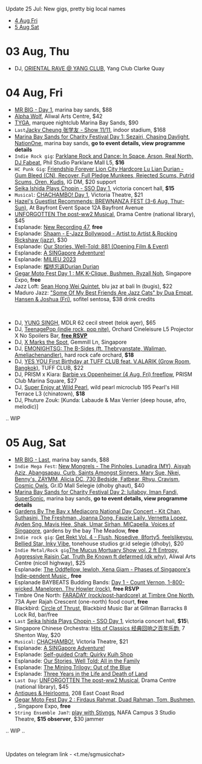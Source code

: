 Update 25 Jul: New gigs, pretty big local names

- [4 Aug Fri](#04-aug-fri)
- [5 Aug Sat](#05-aug-sat)

# 03 Aug, Thu
- DJ, [ORIENTAL RAVE @ YANG CLUB](https://orientalrave.peatix.com/), Yang Club Clarke Quay

# 04 Aug, Fri
- [MR BIG - Day 1](https://www.sistic.com.sg/events/mrbig0823), marina bay sands, $88
- [Alpha Wolf](https://eventbrite.sg/e/664502554027), Aliwal Arts Centre, $42
- [TYGA](https://marqueesingapore.com/event/marquee-presents-tyga/), marquee nightclub Marina Bay Sands, $90
- `Last`[Jacky Cheung 张学友 - Show 11/11](https://ticketmaster.sg/activity/detail/23_jc60), indoor stadium, $168
- [Marina Bay Sands for Charity Festival Day 1: Sezairi, Chasing Daylight, NationOne](https://www.marinabaysands.com/company-information/corporate-social-responsibility/sands-for-singapore.html), marina bay sands, **go to event details, view programme details**
- `Indie Rock gig`: [Parklane Rock and Dance:  In Space, Arson, Real North, DJ Fabeat](https://eventbrite.com/e/675064705707), Phil Studio Parklane Mall L5, **$16**
- `HC Punk Gig`: [Friendship Forever Lion City Hardcore Lu Lian Durian - Gum Bleed (CN), Recover, Full Pledge Munkees, Rejected Scums, Putrid Scums, Oren, Kudis](https://www.instagram.com/p/CvQzJXkB6_n/), IG DM, $20 support
- [Seika Ishida Plays Chopin - SSO Day 1](https://www.sso.org.sg/whats-on/seika-ishida-plays-chopin), victoria concert hall, **$15**
- `Musical`: [CHACHAMBO! Day 1](https://sg.bookmyshow.com/events/CHACHA23), Victoria Theatre, $21
- [Hazel's Guestlist Recommends: BREWNANZA FEST (3-6 Aug, Thur-Sun)](https://brewnanzafest2023.peatix.com/), At Bayfront Event Space 12A Bayfront Avenue
- [UNFORGOTTEN The post-ww2 Musical](https://sistic.com.sg/events/unforgotten0823), Drama Centre (national library), $45
- Esplanade: [New Recording 47](https://esplanade.com/whats-on/festivals-and-series/free-programmes/2023/red-dot-august/new-recording-47), **free**
- Esplanade: [Shaam - E-Jazz Bollywood - Artist to Artist & Rocking Rickshaw (jazz)](https://esplanade.com/whats-on/2023/shaam-e-jazz-bollywoodesplanade), $30
- Esplanade: [Our Stories, Well-Told: 881 (Opening Film & Event)](https://esplanade.com/whats-on/festivals-and-series/free-programmes/2023/red-dot-august/our-stories-well-told-881-opening-film-and-event)
- Esplanade: [A SINGapore Adventure!](https://esplanade.com/whats-on/2023/a-singapore-adventure)
- Esplanade: [MILIEU 2023](https://esplanade.com/whats-on/2023/milieu-2023)
- Esplanade: [榴梿忘返Durian Durian](https://esplanade.com/whats-on/festivals-and-series/free-programmes/2023/red-dot-august/durian-durian)
- [Gegar Moto Fest Day 1 : MK K-Clique, Bushmen, Ryzall Noh](https://www.instagram.com/p/CuOsYthJ95e/), Singapore Expo, **free**
- Jazz Loft: [Sean Hong Wei Quintet](https://eventbrite.sg/e/671961423707), blu jaz at bali ln (bugis), $22
- Maduro Jazz: ["Some Of My Best Friends Are Jazz Cats" by Dua Empat, Hansen & Joshua (Fri)](https://eventbrite.com/e/670803560507), sofitel sentosa, $38 drink credits 

&nbsp;
- DJ, [YUNG SINGH](https://www.ticketfairy.com/event/yung-singh2023), MDLR 62 cecil street (telok ayer), $65
- DJ, [TeenagePop (indie rock, pop nite)](https://www.instagram.com/p/CvVERJby7vT/), Orchard Cineleisure L5 Projector X No Spoilers Bar, [**free RSVP**](https://eventbrite.sg/e/688832024127)
- DJ, [X Marks the Spot](https://x-4aug.peatix.com/), Gemmill Ln, Singapore
- DJ, [EMONIGHTSG: The B-Sides (ft. Thebryanstate, Waliman, Ameliachenandler)](https://emonightsg040823.peatix.com/), hard rock cafe orchard, **$18**
- DJ, [YES YOU First Birthday at TUFF CLUB feat. V.ALARIK (Grow Room, Bangkok)](https://eventbrite.com/e/673534609147), TUFF CLUB, $22
- DJ, PRISM x Kiara: [Barbie vs Oppenheimer (4 Aug, Fri) freeflow](https://eventbrite.sg/e/688893899197), PRISM Club Marina Square, $27
- DJ, [Super Enjoy at Wild Pearl](https://www.eventbrite.sg/e/685277763237), wild pearl microclub 195 Pearl's Hill Terrace L3 (chinatown), **$18**
- DJ, Phuture Zouk: [Kunda: Labaude & Max Verrier (deep house, afro, melodic)]

.. WIP

# 05 Aug, Sat
- [MR BIG - Last](https://www.sistic.com.sg/events/mrbig0823), marina bay sands, $88
- `Indie Mega Fest`: [New Mongrels - The Pinholes, Lunadira (MY), Aisyah Aziz, Abangsapau, Curb, Saints Amongst Sinners, Mary Sue, Nkei, Benny's, ZAYMM, Alicia DC, 730 Bedside, Fatbear, Rhyu, Cravism, Cosmic Owls](https://www.instagram.com/p/Ct1UUGRv6Zh/), Gr.ID Mall Selegie (dhoby ghaut), $40
- [Marina Bay Sands for Charity Festival Day 2: lullaboy, Iman Fandi, SuperSonic](https://www.marinabaysands.com/company-information/corporate-social-responsibility/sands-for-singapore.html), marina bay sands, **go to event details, view programme details**
- [Gardens By The Bay x Mediacorp National Day Concert - Kit Chan, Suthasini, The Freshman, Joanna Dong, Fauzie Laily, Vernetta Lopez, Ayden Sng, Mavis Hee, Shak, Umar Sirhan, MICapella, Voices of Singapore](https://www.gardensbythebay.com.sg/en/things-to-do/calendar-of-events/gardens-by-the-bay-and-mediacorp-national-day-concert-2023.html), gardens by the bay The Meadow, **free**
- `Indie rock gig`: [Get Rekt Vol. 4 - Flush, Nosedive, 8forty5, feelslikeyou, Bellied Star, Inky Vibe](https://www.instagram.com/p/Cu99QGABzYZ/), tonehouse studios gr.id selegie (dhoby), $20
- `Indie Metal/Rock gig`[The Mucus Mortuary Show vol. 2 ft Entropy, Aggressive Raisin Cat, Truth Be Known ft deførmed (dk why)](https://themucusshow.peatix.com/), Aliwal Arts Centre (nicoll highway), $25
- Esplanade: [The Oddfellow, lewloh, Xena Giam - Phases of Singapore's Indie-pendent Music ](https://esplanade.com/whats-on/festivals-and-series/free-programmes/2023/red-dot-august/phases-of-singapores-indiependent-music-outdoor-theatre), **free**
- Esplanade BAYBEATS Budding Bands: [Day 1 - Count Vernon, 1-800-wicked, Maneloren, Thy Howler (rock)](https://www.instagram.com/p/CvebWzMuOD8/), **free RSVP**
- Timbre One North: [FARADAY (rock/post-hardcore) at Timbre One North](https://www.instagram.com/p/CuOBmCvSHcK/), 73A Ayer Rajah Crescent (one-north) food court, **free**
- Blackbird: [Circle of Thrust](https://www.instagram.com/p/CvSDw5mJm8q/), Blackbird Music Bar at Gillman Barracks 8 Lock Rd, bar/free
- `Last` [Seika Ishida Plays Chopin - SSO Day 1](https://www.sso.org.sg/whats-on/seika-ishida-plays-chopin), victoria concert hall, **$15**\
- Singapore Chinese Orchestra: [Hits of Classics 经典回响之百年乐韵](https://www.sco.com.sg/en/events/all-concerts-and-events/event/506.html), 7 Shenton Way, $20
- `Musical`: [CHACHAMBO!](https://sg.bookmyshow.com/events/CHACHA23), Victoria Theatre, $21
- Esplanade: [A SINGapore Adventure!](https://esplanade.com/whats-on/2023/a-singapore-adventure)
- Esplanade: [Self-guided Craft: Quirky Kuih Shop](https://esplanade.com/whats-on/festivals-and-series/free-programmes/2023/red-dot-august/self-guided-craft-quirky-kuih-shop)
- Esplanade: [Our Stories, Well Told: All in the Family](https://esplanade.com/whats-on/festivals-and-series/**fprogrammes/2023/red-dot-august/our-stories-well-told-all-in-the-family)
- Esplanade: [The Mining Trilogy: Out of the Blue](https://esplanade.com/whats-on/festivals-and-series/series/the-studios/events/the-mining-trilogy-out-of-the-blue)
- Esplanade: [Three Years in the Life and Death of Land](https://esplanade.com/whats-on/festivals-and-series/series/the-studios/events/three-years-in-the-life-and-death-of-land)
- `Last Day`: [UNFORGOTTEN The post-ww2 Musical](https://sistic.com.sg/events/unforgotten0823), Drama Centre (national library), $45
- [Antiques & Heirlooms](https://antiques-heirlooms.peatix.com/), 208 East Coast Road
- [Gegar Moto Fest Day 2 : Firdaus Rahmat, Duad Rahman, Tom, Bushmen, ](https://www.instagram.com/p/CuOsYthJ95e/), Singapore Expo, **free**
- `String Ensemble Jam?`: [play with Stivngs](https://www.instagram.com/p/CuqnrdryCTU/), NAFA Campus 3 Studio Theatre, **$15 observer**, $30 jammer

.. WIP ..
 
&nbsp; 

Updates on telegram link - <t.me/sgmusicchat>
